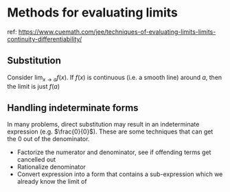 # Methods for evaluating limits

ref:
https://www.cuemath.com/jee/techniques-of-evaluating-limits-limits-continuity-differentiability/

## Substitution
Consider $\lim_{x \to a} f(x)$. If $f(x)$ is continuous (i.e. a smooth line) around $a$, then the limit is just $f(a)$


## Handling indeterminate forms
In many problems, direct substitution may result in an indeterminate expression (e.g. $\frac{0}{0}$). These are some techniques that can get the 0 out of the denominator. 

- Factorize the numerator and denominator, see if offending terms get cancelled out
- Rationalize denominator
- Convert expression into a form that contains a sub-expression which we already know the limit of